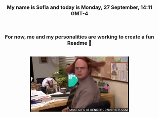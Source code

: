 


<div align="center">
<h3 >My name is Sofia and today is Monday, 27 September, 14:11 GMT-4</h3><br>
<h3 >For now, me and my personalities are working to create a fun Readme 👋
</h3><br>
<img src='img/dwight.gif' alt='working...'/>
</div>

